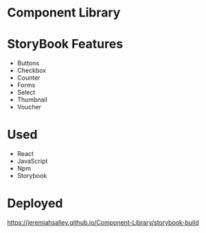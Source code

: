# Component Library

# StoryBook Features 
- Buttons
- Checkbox
- Counter
- Forms
- Select
- Thumbnail
- Voucher

# Used 
- React
- JavaScript 
- Npm 
- Storybook

# Deployed 
https://jeremiahsalley.github.io/Component-Library/storybook-build
